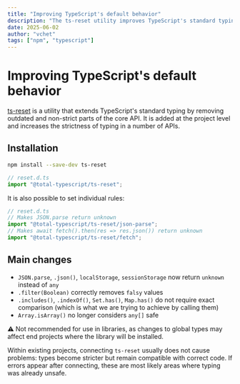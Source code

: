 ```yaml
---
title: "Improving TypeScript's default behavior"
description: "The ts-reset utility improves TypeScript's standard typing, making the API stricter and safer without changing existing correct code."
date: 2025-06-02
author: "vchet"
tags: ["npm", "typescript"]
---
```


# Improving TypeScript's default behavior

[ts-reset](https://www.totaltypescript.com/ts-reset) is a utility that extends TypeScript's standard typing by removing outdated and non-strict parts of the core API. It is added at the project level and increases the strictness of typing in a number of APIs.

## Installation

```bash
npm install --save-dev ts-reset
```

```ts
// reset.d.ts
import "@total-typescript/ts-reset";
```

It is also possible to set individual rules:

```ts
// reset.d.ts
// Makes JSON.parse return unknown
import "@total-typescript/ts-reset/json-parse";
// Makes await fetch().then(res => res.json()) return unknown
import "@total-typescript/ts-reset/fetch";
```

## Main changes

- `JSON.parse`, `.json()`, `localStorage`, `sessionStorage` now return `unknown` instead of `any`
- `.filter(Boolean)` correctly removes `falsy` values
- `.includes()`, `.indexOf()`, `Set.has()`, `Map.has()` do not require exact comparison (which is what we are trying to achieve by calling them)
- `Array.isArray()` no longer considers `any[]` safe

⚠️ Not recommended for use in libraries, as changes to global types may affect end projects where the library will be installed.

Within existing projects, connecting `ts-reset` usually does not cause problems: types become stricter but remain compatible with correct code. If errors appear after connecting, these are most likely areas where typing was already unsafe.
